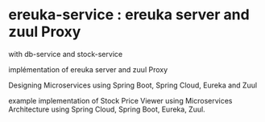 # ereuka-service  : ereuka server and zuul Proxy
with db-service and stock-service 

implémentation of ereuka server and zuul Proxy

Designing Microservices using Spring Boot, Spring Cloud, Eureka and Zuul

example implementation of Stock Price Viewer using Microservices Architecture using Spring Cloud, Spring Boot, Eureka, Zuul.
